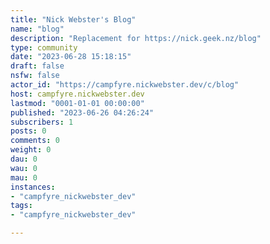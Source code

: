 ```yaml
---
title: "Nick Webster's Blog" 
name: "blog"
description: "Replacement for https://nick.geek.nz/blog"
type: community
date: "2023-06-28 15:18:15"
draft: false
nsfw: false
actor_id: "https://campfyre.nickwebster.dev/c/blog"
host: campfyre.nickwebster.dev
lastmod: "0001-01-01 00:00:00"
published: "2023-06-26 04:26:24"
subscribers: 1
posts: 0
comments: 0
weight: 0
dau: 0
wau: 0
mau: 0
instances:
- "campfyre_nickwebster_dev"
tags: 
- "campfyre_nickwebster_dev"

---
```

